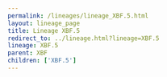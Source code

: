 ```yaml
---
permalink: /lineages/lineage_XBF.5.html
layout: lineage_page
title: Lineage XBF.5
redirect_to: ../lineage.html?lineage=XBF.5
lineage: XBF.5
parent: XBF
children: ['XBF.5']
---
```

